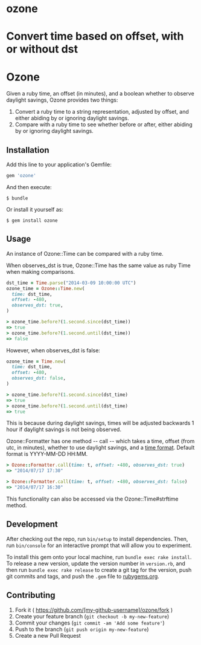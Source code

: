 # ozone
Convert time based on offset, with or without dst
=======
# Ozone

Given a ruby time, an offset (in minutes), and a boolean whether to observe daylight savings, Ozone provides two things:

1) Convert a ruby time to a string representation, adjusted by offset, and either abiding by or ignoring daylight savings.
2) Compare with a ruby time to see whether before or after, either abiding by or ignoring daylight savings.

## Installation

Add this line to your application's Gemfile:

```ruby
gem 'ozone'
```

And then execute:

    $ bundle

Or install it yourself as:

    $ gem install ozone

## Usage

An instance of Ozone::Time can be compared with a ruby time.

When observes_dst is true, Ozone::Time has the same value as ruby Time when making comparisons.

```ruby
dst_time = Time.parse("2014-03-09 10:00:00 UTC")
ozone_time = Ozone::Time.new(
  time: dst_time,
  offset: -480,
  observes_dst: true,
)

> ozone_time.before?(1.second.since(dst_time))
=> true
> ozone_time.before?(1.second.until(dst_time))
=> false
```

However, when observes_dst is false:

```ruby
ozone_time = Time.new(
  time: dst_time,
  offset: -480,
  observes_dst: false,
)

> ozone_time.before?(1.second.since(dst_time)
=> true
> ozone_time.before?(1.second.until(dst_time)
=> true
```

This is because during daylight savings, times will be adjusted backwards 1 hour if daylight savings
is not being observed.

Ozone::Formatter has one method -- call -- which takes a time, offset (from utc, in minutes), whether to use daylight savings, and a [time format](http://ruby-doc.org/core-2.2.0/Time.html#method-i-strftime). Default format is YYYY-MM-DD HH:MM.

```ruby
> Ozone::Formatter.call(time: t, offset: -480, observes_dst: true)
=> "2014/07/17 17:30"

> Ozone::Formatter.call(time: t, offset: -480, observes_dst: false)
=> "2014/07/17 16:30"
```

This functionality can also be accessed via the Ozone::Time#strftime method.

## Development

After checking out the repo, run `bin/setup` to install dependencies. Then, run `bin/console` for an interactive prompt that will allow you to experiment.

To install this gem onto your local machine, run `bundle exec rake install`. To release a new version, update the version number in `version.rb`, and then run `bundle exec rake release` to create a git tag for the version, push git commits and tags, and push the `.gem` file to [rubygems.org](https://rubygems.org).

## Contributing

1. Fork it ( https://github.com/[my-github-username]/ozone/fork )
2. Create your feature branch (`git checkout -b my-new-feature`)
3. Commit your changes (`git commit -am 'Add some feature'`)
4. Push to the branch (`git push origin my-new-feature`)
5. Create a new Pull Request
